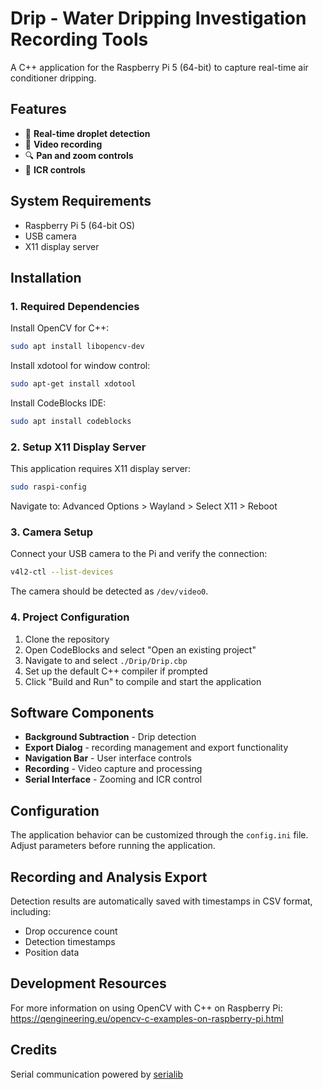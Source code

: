 # Drip - Water Dripping Investigation Recording Tools

A C++ application for the Raspberry Pi 5 (64-bit) to capture real-time air conditioner dripping.

## Features

- 🔄 **Real-time droplet detection** 
- 🎥 **Video recording** 
- 🔍 **Pan and zoom controls** 
- 📡 **ICR controls** 

## System Requirements

- Raspberry Pi 5 (64-bit OS)
- USB camera
- X11 display server

## Installation

### 1. Required Dependencies

Install OpenCV for C++:
```bash
sudo apt install libopencv-dev
```

Install xdotool for window control:
```bash
sudo apt-get install xdotool
```

Install CodeBlocks IDE:
```bash
sudo apt install codeblocks
```

### 2. Setup X11 Display Server

This application requires X11 display server:
```bash
sudo raspi-config
```
Navigate to: Advanced Options > Wayland > Select X11 > Reboot

### 3. Camera Setup

Connect your USB camera to the Pi and verify the connection:
```bash
v4l2-ctl --list-devices
```
The camera should be detected as `/dev/video0`.

### 4. Project Configuration

1. Clone the repository
2. Open CodeBlocks and select "Open an existing project"
3. Navigate to and select `./Drip/Drip.cbp`
4. Set up the default C++ compiler if prompted
5. Click "Build and Run" to compile and start the application

## Software Components

- **Background Subtraction** - Drip detection
- **Export Dialog** - recording management and export functionality
- **Navigation Bar** - User interface controls
- **Recording** - Video capture and processing
- **Serial Interface** - Zooming and ICR control

## Configuration

The application behavior can be customized through the `config.ini` file. Adjust parameters before running the application.

## Recording and Analysis Export

Detection results are automatically saved with timestamps in CSV format, including:
- Drop occurence count
- Detection timestamps
- Position data

## Development Resources

For more information on using OpenCV with C++ on Raspberry Pi:
https://qengineering.eu/opencv-c-examples-on-raspberry-pi.html

## Credits

Serial communication powered by [serialib](https://github.com/imabot2/serialib)
